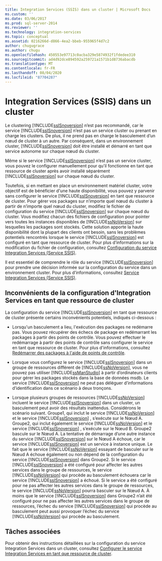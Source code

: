 ```yaml
---
title: Integration Services (SSIS) dans un cluster | Microsoft Docs
ms.custom: ''
ms.date: 03/06/2017
ms.prod: sql-server-2014
ms.reviewer: ''
ms.technology: integration-services
ms.topic: conceptual
ms.assetid: 0216266d-d866-4ea2-bbeb-955965f4d7c2
author: chugugrace
ms.author: chugu
ms.openlocfilehash: 450553e97713c0acba329e5874932f1fdedee310
ms.sourcegitcommit: ad4d92dce894592a259721a1571b1d8736abacdb
ms.translationtype: MT
ms.contentlocale: fr-FR
ms.lasthandoff: 08/04/2020
ms.locfileid: "87704287"
---
```

# <a name="integration-services-ssis-in-a-cluster"></a>Integration Services (SSIS) dans un cluster
  Le clustering [!INCLUDE[ssISnoversion](../../includes/ssisnoversion-md.md)] n’est pas recommandé, car le service [!INCLUDE[ssISnoversion](../../includes/ssisnoversion-md.md)] n’est pas un service cluster ou prenant en charge les clusters. De plus, il ne prend pas en charge le basculement d’un nœud de cluster à un autre. Par conséquent, dans un environnement cluster, [!INCLUDE[ssISnoversion](../../includes/ssisnoversion-md.md)] doit être installé et démarré en tant que service autonome sur chaque nœud du cluster.  
  
 Même si le service [!INCLUDE[ssISnoversion](../../includes/ssisnoversion-md.md)] n’est pas un service cluster, vous pouvez le configurer manuellement pour qu’il fonctionne en tant que ressource de cluster après avoir installé séparément [!INCLUDE[ssISnoversion](../../includes/ssisnoversion-md.md)] sur chaque nœud du cluster.  
  
 Toutefois, si en mettant en place un environnement matériel cluster, votre objectif est de bénéficier d'une haute disponibilité, vous pouvez y parvenir sans configurer le service [!INCLUDE[ssISnoversion](../../includes/ssisnoversion-md.md)] en tant que ressource de cluster.  Pour gérer vos packages sur n’importe quel nœud du cluster à partir de n’importe quel nœud du cluster, modifiez le fichier de configuration du service [!INCLUDE[ssISnoversion](../../includes/ssisnoversion-md.md)] sur chaque nœud du cluster. Vous modifiez chacun des fichiers de configuration pour pointer vers toutes les instances disponibles de [!INCLUDE[ssNoVersion](../../includes/ssnoversion-md.md)] sur lesquelles les packages sont stockés. Cette solution apporte la haute disponibilité dont la plupart des clients ont besoin, sans les problèmes potentiels rencontrés lorsque le service [!INCLUDE[ssISnoversion](../../includes/ssisnoversion-md.md)] est configuré en tant que ressource de cluster. Pour plus d’informations sur la modification du fichier de configuration, consultez [Configuration du service Integration Services &#40;Service SSIS&#41;](integration-services-service-ssis-service.md).  
  
 Il est essentiel de comprendre le rôle du service [!INCLUDE[ssISnoversion](../../includes/ssisnoversion-md.md)] pour prendre une décision informée sur la configuration du service dans un environnement cluster. Pour plus d’informations, consultez [Service Integration Services &#40;Service SSIS&#41;](integration-services-service-ssis-service.md).  
  
## <a name="understanding-the-disadvantages-of-configuring-integration-services-as-a-cluster-resource"></a>Inconvénients de la configuration d'Integration Services en tant que ressource de cluster  
 La configuration du service [!INCLUDE[ssISnoversion](../../includes/ssisnoversion-md.md)] en tant que ressource de cluster présente certains inconvénients potentiels, indiqués ci-dessous :  
  
-   Lorsqu'un basculement a lieu, l'exécution des packages ne redémarre pas. Vous pouvez récupérer des échecs de package en redémarrant les packages à partir des points de contrôle. Vous pouvez effectuer le redémarrage à partir des points de contrôle sans configurer le service en tant que ressource de cluster. Pour plus d'informations, consultez [Redémarrer des packages à l'aide de points de contrôle](../packages/restart-packages-by-using-checkpoints.md).  
  
-   Lorsque vous configurez le service [!INCLUDE[ssISnoversion](../../includes/ssisnoversion-md.md)] dans un groupe de ressources différent de [!INCLUDE[ssNoVersion](../../includes/ssnoversion-md.md)], vous ne pouvez pas utiliser [!INCLUDE[ssManStudio](../../includes/ssmanstudio-md.md)] à partir d’ordinateurs clients pour gérer les packages stockés dans la base de données msdb. Le service [!INCLUDE[ssISnoversion](../../includes/ssisnoversion-md.md)] ne peut pas déléguer d’informations d’identification dans ce scénario à deux tronçons.  
  
-   Lorsque plusieurs groupes de ressources [!INCLUDE[ssNoVersion](../../includes/ssnoversion-md.md)] incluent le service [!INCLUDE[ssISnoversion](../../includes/ssisnoversion-md.md)] dans un cluster, un basculement peut avoir des résultats inattendus. Considérons le scénario suivant. Groupe1, qui inclut le service [!INCLUDE[ssNoVersion](../../includes/ssnoversion-md.md)] et le service [!INCLUDE[ssISnoversion](../../includes/ssisnoversion-md.md)] , s’exécute sur le Nœud A. Groupe2, qui inclut également le service [!INCLUDE[ssNoVersion](../../includes/ssnoversion-md.md)] et le service [!INCLUDE[ssISnoversion](../../includes/ssisnoversion-md.md)] , s’exécute sur le Nœud B. Groupe2 bascule sur le Nœud A. La tentative de démarrage d’une autre instance du service [!INCLUDE[ssISnoversion](../../includes/ssisnoversion-md.md)] sur le Nœud A échoue, car le service [!INCLUDE[ssISnoversion](../../includes/ssisnoversion-md.md)] est un service à instance unique. Le fait que le service [!INCLUDE[ssNoVersion](../../includes/ssnoversion-md.md)] essayant de basculer sur le Nœud A échoue également ou non dépend de la configuration du service [!INCLUDE[ssISnoversion](../../includes/ssisnoversion-md.md)] dans Groupe2. Si le service [!INCLUDE[ssISnoversion](../../includes/ssisnoversion-md.md)] a été configuré pour affecter les autres services dans le groupe de ressources, le service [!INCLUDE[ssNoVersion](../../includes/ssnoversion-md.md)] qui procède au basculement échouera car le service [!INCLUDE[ssISnoversion](../../includes/ssisnoversion-md.md)] a échoué. Si le service a été configuré pour ne pas affecter les autres services dans le groupe de ressources, le service [!INCLUDE[ssNoVersion](../../includes/ssnoversion-md.md)] pourra basculer sur le Nœud A. À moins que le service [!INCLUDE[ssISnoversion](../../includes/ssisnoversion-md.md)] dans Groupe2 n’ait été configuré pour ne pas affecter les autres services dans le groupe de ressources, l’échec du service [!INCLUDE[ssISnoversion](../../includes/ssisnoversion-md.md)] qui procède au basculement peut aussi provoquer l’échec du service [!INCLUDE[ssNoVersion](../../includes/ssnoversion-md.md)] qui procède au basculement.  
  
## <a name="related-tasks"></a>Tâches associées  
 Pour obtenir des instructions détaillées sur la configuration du service Integration Services dans un cluster, consultez [Configurer le service Integration Services en tant que ressource de cluster](../configure-the-integration-services-service-as-a-cluster-resource.md).  
  
  
